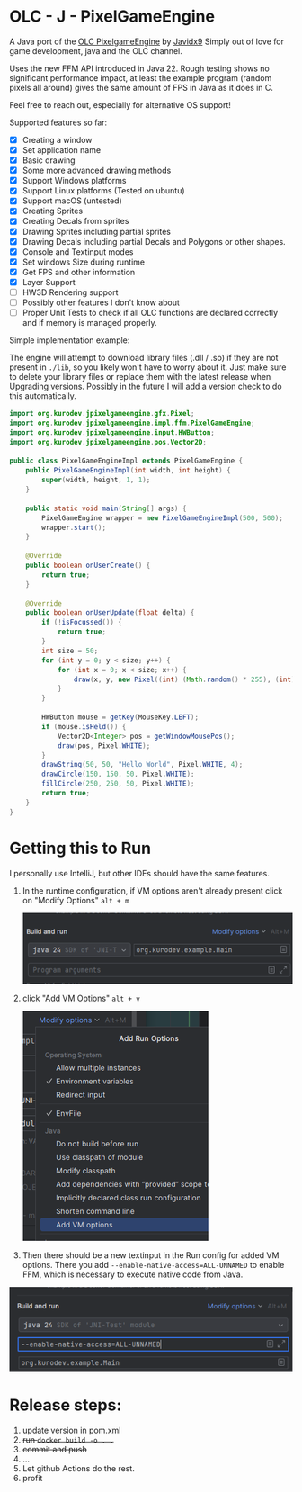 # OLC - J - PixelGameEngine
A Java port of the [OLC PixelgameEngine](https://github.com/OneLoneCoder/olcPixelGameEngine) by [Javidx9](https://www.youtube.com/javidx9)
Simply out of love for game development, java and the OLC channel.

Uses the new FFM API introduced in Java 22. Rough testing shows no significant performance impact,
at least the example program (random pixels all around) gives the same amount of FPS in Java as it does in C.

Feel free to reach out, especially for alternative OS support!

Supported features so far:

- [x] Creating a window
- [x] Set application name
- [x] Basic drawing
- [x] Some more advanced drawing methods
- [x] Support Windows platforms
- [x] Support Linux platforms (Tested on ubuntu)
- [x] Support macOS (untested)
- [x] Creating Sprites
- [x] Creating Decals from sprites
- [x] Drawing Sprites including partial sprites
- [x] Drawing Decals including partial Decals and Polygons or other shapes.
- [x] Console and Textinput modes
- [x] Set windows Size during runtime
- [x] Get FPS and other information
- [x] Layer Support
- [ ] HW3D Rendering support
- [ ] Possibly other features I don't know about
- [ ] Proper Unit Tests to check if all OLC functions are declared correctly and if memory is managed properly.

Simple implementation example:

The engine will attempt to download library files (.dll / .so) if they are not present in `./lib`, so you likely won't
have to worry about it. Just make sure to delete your library files or replace them with the latest release when
Upgrading versions. Possibly in the future I will add a version check to do this automatically.

```java
import org.kurodev.jpixelgameengine.gfx.Pixel;
import org.kurodev.jpixelgameengine.impl.ffm.PixelGameEngine;
import org.kurodev.jpixelgameengine.input.HWButton;
import org.kurodev.jpixelgameengine.pos.Vector2D;

public class PixelGameEngineImpl extends PixelGameEngine {
    public PixelGameEngineImpl(int width, int height) {
        super(width, height, 1, 1);
    }

    public static void main(String[] args) {
        PixelGameEngine wrapper = new PixelGameEngineImpl(500, 500);
        wrapper.start();
    }

    @Override
    public boolean onUserCreate() {
        return true;
    }

    @Override
    public boolean onUserUpdate(float delta) {
        if (!isFocussed()) {
            return true;
        }
        int size = 50;
        for (int y = 0; y < size; y++) {
            for (int x = 0; x < size; x++) {
                draw(x, y, new Pixel((int) (Math.random() * 255), (int) (Math.random() * 255), (int) (Math.random() * 255)));
            }
        }

        HWButton mouse = getKey(MouseKey.LEFT);
        if (mouse.isHeld()) {
            Vector2D<Integer> pos = getWindowMousePos();
            draw(pos, Pixel.WHITE);
        }
        drawString(50, 50, "Hello World", Pixel.WHITE, 4);
        drawCircle(150, 150, 50, Pixel.WHITE);
        fillCircle(250, 250, 50, Pixel.WHITE);
        return true;
    }
}
```

# Getting this to Run

I personally use IntelliJ, but other IDEs should have the same features.

1. In the runtime configuration, if VM options aren't already present click on "Modify Options" `alt + m`

   ![IJ-run-config.png](/readme-res/intelliJ-run-config.png)

2. click "Add VM Options" `alt + v`

   ![IJ-modify-options.png](/readme-res/intelliJ-modify-options.png)
3. Then there should be a new textinput in the Run config for added VM options.
   There you add `--enable-native-access=ALL-UNNAMED` to enable FFM, which is necessary to execute native code from
   Java.

![IJ--set-flag.png](/readme-res/intelliJ-set-flag.png)

# Release steps:

1. update version in pom.xml
2. ~~run `docker build -o . .`~~
3. ~~commit and push~~
4. ...
5. Let github Actions do the rest.
6. profit
